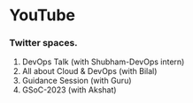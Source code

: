 # YouTube

### Twitter spaces.
1. DevOps Talk (with Shubham-DevOps intern)
2. All about Cloud & DevOps (with Bilal)
3. Guidance Session (with Guru)
4. GSoC-2023 (with Akshat)

